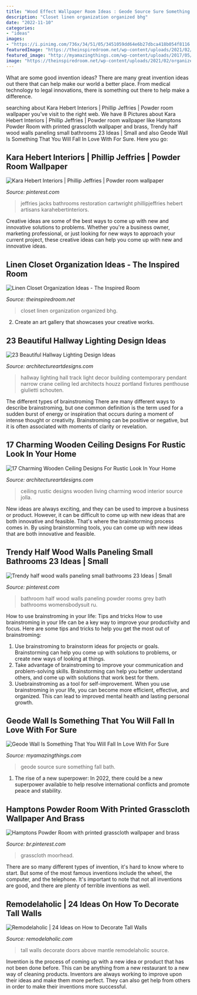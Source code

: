 ```yaml
---
title: "Wood Effect Wallpaper Room Ideas : Geode Source Sure Something Fall Bath"
description: "Closet linen organization organized bhg"
date: "2022-11-10"
categories:
- "ideas"
images:
- "https://i.pinimg.com/736x/34/51/05/3451059dd64e6b27dbca418b054f8116.jpg"
featuredImage: "https://theinspiredroom.net/wp-content/uploads/2021/02/organized-linen-closet-makeover.jpg"
featured_image: "http://myamazingthings.com/wp-content/uploads/2017/05/3-BATH-2.jpg"
image: "https://theinspiredroom.net/wp-content/uploads/2021/02/organized-linen-closet-makeover.jpg"
---
```



What are some good invention ideas?
There are many great invention ideas out there that can help make our world a better place. From medical technology to legal innovations, there is something out there to help make a difference.

	

		
searching about Kara Hebert Interiors | Phillip Jeffries | Powder room wallpaper you've visit to the right web. We have 8 Pictures about Kara Hebert Interiors | Phillip Jeffries | Powder room wallpaper like Hamptons Powder Room with printed grasscloth wallpaper and brass, Trendy half wood walls paneling small bathrooms 23 Ideas | Small and also Geode Wall Is Something That You Will Fall In Love With For Sure. Here you go:
		
    
## Kara Hebert Interiors | Phillip Jeffries | Powder Room Wallpaper

<img loading=lazy src="https://i.pinimg.com/736x/34/51/05/3451059dd64e6b27dbca418b054f8116.jpg" onerror="this.onerror=null;this.src='https://tse2.mm.bing.net/th?id=OIP.F0NvSPrOg92T-Sny5c87uQHaK1&amp;pid=15.1';" alt="Kara Hebert Interiors | Phillip Jeffries | Powder room wallpaper">

_Source: pinterest.com_

>jeffries jacks bathrooms restoration cartwright phillipjeffries hebert artisans karahebertinteriors. 

	

Creative ideas are some of the best ways to come up with new and innovative solutions to problems. Whether you're a business owner, marketing professional, or just looking for new ways to approach your current project, these creative ideas can help you come up with new and innovative ideas.

    
## Linen Closet Organization Ideas - The Inspired Room

<img loading=lazy src="https://theinspiredroom.net/wp-content/uploads/2021/02/organized-linen-closet-makeover.jpg" onerror="this.onerror=null;this.src='https://tse3.mm.bing.net/th?id=OIP.k5NVraLHme5DNycRzbF4CgHaLG&amp;pid=15.1';" alt="Linen Closet Organization Ideas - The Inspired Room">

_Source: theinspiredroom.net_

>closet linen organization organized bhg. 

	

2. Create an art gallery that showcases your creative works.

    
## 23 Beautiful Hallway Lighting Design Ideas

<img loading=lazy src="http://www.architectureartdesigns.com/wp-content/uploads/2013/12/1837.jpg" onerror="this.onerror=null;this.src='https://tse3.mm.bing.net/th?id=OIP.WJqbEptuMYa5GNWuRo0N1wHaLV&amp;pid=15.1';" alt="23 Beautiful Hallway Lighting Design Ideas">

_Source: architectureartdesigns.com_

>hallway lighting hall track light decor building contemporary pendant narrow crane ceiling led architects houzz portland fixtures penthouse giulietti schouten. 

	

The different types of brainstroming
There are many different ways to describe brainstroming, but one common definition is the term used for a sudden burst of energy or inspiration that occurs during a moment of intense thought or creativity. Brainstroming can be positive or negative, but it is often associated with moments of clarity or revelation.

    
## 17 Charming Wooden Ceiling Designs For Rustic Look In Your Home

<img loading=lazy src="https://www.architectureartdesigns.com/wp-content/uploads/2015/11/124-630x419.jpg" onerror="this.onerror=null;this.src='https://tse2.mm.bing.net/th?id=OIP.nzpiAjYXzXbLoIDtxV5OQQHaE7&amp;pid=15.1';" alt="17 Charming Wooden Ceiling Designs For Rustic Look In Your Home">

_Source: architectureartdesigns.com_

>ceiling rustic designs wooden living charming wood interior source jolla. 

	

New ideas are always exciting, and they can be used to improve a business or product. However, it can be difficult to come up with new ideas that are both innovative and feasible. That's where the brainstorming process comes in. By using brainstorming tools, you can come up with new ideas that are both innovative and feasible.

    
## Trendy Half Wood Walls Paneling Small Bathrooms 23 Ideas | Small

<img loading=lazy src="https://i.pinimg.com/736x/29/c9/ac/29c9ac822a1dc7a9d306e761fdbf6a6b.jpg" onerror="this.onerror=null;this.src='https://tse3.mm.bing.net/th?id=OIP.vwaeEcfPgXd7MZeoobtrpwAAAA&amp;pid=15.1';" alt="Trendy half wood walls paneling small bathrooms 23 Ideas | Small">

_Source: pinterest.com_

>bathroom half wood walls paneling powder rooms grey bath bathrooms womensbodysuit ru. 

	

How to use brainstroming in your life: Tips and tricks
How to use brainstroming in your life can be a key way to improve your productivity and focus. Here are some tips and tricks to help you get the most out of brainstroming: 
1) Use brainstroming to brainstorm ideas for projects or goals. Brainstorming can help you come up with solutions to problems, or create new ways of looking at things. 
2) Take advantage of brainstroming to improve your communication and problem-solving skills. Brainstorming can help you better understand others, and come up with solutions that work best for them. 
3) Usebrainstroming as a tool for self-improvement. When you use brainstroming in your life, you can become more efficient, effective, and organized. This can lead to improved mental health and lasting personal growth.

    
## Geode Wall Is Something That You Will Fall In Love With For Sure

<img loading=lazy src="http://myamazingthings.com/wp-content/uploads/2017/05/3-BATH-2.jpg" onerror="this.onerror=null;this.src='https://tse1.mm.bing.net/th?id=OIP.48-oH2Lr23J54KOZKDeiXgHaLH&amp;pid=15.1';" alt="Geode Wall Is Something That You Will Fall In Love With For Sure">

_Source: myamazingthings.com_

>geode source sure something fall bath. 

	

1. The rise of a new superpower: In 2022, there could be a new superpower available to help resolve international conflicts and promote peace and stability.

    
## Hamptons Powder Room With Printed Grasscloth Wallpaper And Brass

<img loading=lazy src="https://i.pinimg.com/736x/69/cd/b6/69cdb61a95855e5bedd353730a12bf43.jpg" onerror="this.onerror=null;this.src='https://tse3.mm.bing.net/th?id=OIP.kIWs6CP_wDEivvm36Od1qQHaLj&amp;pid=15.1';" alt="Hamptons Powder Room with printed grasscloth wallpaper and brass">

_Source: br.pinterest.com_

>grasscloth moorhead. 

	

There are so many different types of invention, it's hard to know where to start. But some of the most famous inventions include the wheel, the computer, and the telephone. It's important to note that not all inventions are good, and there are plenty of terrible inventions as well.

    
## Remodelaholic | 24 Ideas On How To Decorate Tall Walls

<img loading=lazy src="http://www.remodelaholic.com/wp-content/uploads/2015/07/doors-above-mantle.jpg" onerror="this.onerror=null;this.src='https://tse2.mm.bing.net/th?id=OIP.QGOmIjYhKqtmdsxZrrL-1gHaLz&amp;pid=15.1';" alt="Remodelaholic | 24 Ideas on How to Decorate Tall Walls">

_Source: remodelaholic.com_

>tall walls decorate doors above mantle remodelaholic source. 

	

Invention is the process of coming up with a new idea or product that has not been done before. This can be anything from a new restaurant to a new way of cleaning products. Inventors are always working to improve upon their ideas and make them more perfect. They can also get help from others in order to make their inventions more successful.

